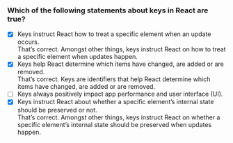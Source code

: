 ### Which of the following statements about keys in React are true?

- [x] Keys instruct React how to treat a specific element when an update occurs. <br>
      That’s correct. Amongst other things, keys instruct React on how to treat a​ specific element when updates happen.
- [x] Keys help React determine which items have changed, are added or are removed. <br>
      That’s correct. Keys are identifiers that help React determine which items​ have changed, are added or are removed.
- [ ] Keys always positively impact app performance and user interface (UI).
- [x] Keys instruct React about whether a specific element’s internal state should be preserved or not. <br>
      That’s correct. Amongst other things, keys instruct React on whether a specific​ element’s internal state should be preserved when updates happen.
